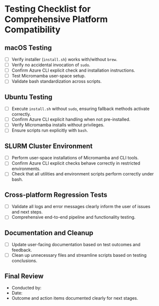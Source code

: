 # Testing Checklist for Comprehensive Platform Compatibility

## macOS Testing
- [ ] Verify installer (`install.sh`) works with/without `brew`.
- [ ] Verify no accidental invocation of `sudo`.
- [ ] Confirm Azure CLI explicit check and installation instructions.
- [ ] Test Micromamba user-space setup.
- [ ] Validate bash standardization across scripts.

## Ubuntu Testing
- [ ] Execute `install.sh` without `sudo`, ensuring fallback methods activate correctly.
- [ ] Confirm Azure CLI explicit handling when not pre-installed.
- [ ] Verify Micromamba installs without privileges.
- [ ] Ensure scripts run explicitly with `bash`.

## SLURM Cluster Environment
- [ ] Perform user-space installations of Micromamba and CLI tools.
- [ ] Confirm Azure CLI explicit checks behave correctly in restricted environments.
- [ ] Check that all utilities and environment scripts perform correctly under bash.

## Cross-platform Regression Tests
- [ ] Validate all logs and error messages clearly inform the user of issues and next steps.
- [ ] Comprehensive end-to-end pipeline and functionality testing.

## Documentation and Cleanup
- [ ] Update user-facing documentation based on test outcomes and feedback.
- [ ] Clean up unnecessary files and streamline scripts based on testing conclusions.

## Final Review
- Conducted by:
- Date:
- Outcome and action items documented clearly for next stages.
